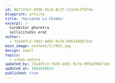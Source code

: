 ```yaml
---
id: 9b7137e7-4936-4114-8c2f-c13c9c2f974e
blueprint: article
title: 'Hacienda La Chimba'
excerpt: |-
  Curabitur pharetra
  sollicitudin erat
author:
  - 73a44fc3-f8d3-4d01-9c7e-095429bb71dc
main_image: content/lr/032.jpg
design: small
topics:
  - urban-nature
updated_by: 73a44fc3-f8d3-4d01-9c7e-095429bb71dc
updated_at: 1661658623
published: true
---
```

